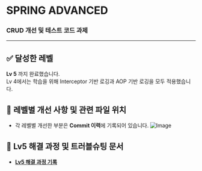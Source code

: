 # SPRING ADVANCED
### CRUD 개선 및 테스트 코드 과제

---

## ✅ **달성한 레벨**
**Lv 5** 까지 완료했습니다.
<br>
Lv 4에서는 학습을 위해 Interceptor 기반 로깅과 AOP 기반 로깅을 모두 적용했습니다.

## 📌 **레벨별 개선 사항 및 관련 파일 위치**
- 각 레벨별 개선한 부분은 **Commit 이력**에 기록되어 있습니다.
![Image](https://github.com/user-attachments/assets/2af32f64-eb7f-4eaf-b185-c13de383bb09)

## 📜 **Lv5 해결 과정 및 트러블슈팅 문서**
- **[Lv5 해결 과정 기록](https://mannakingdom.tistory.com/130)**